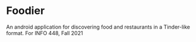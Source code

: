 # Foodier
An android application for discovering food and restaurants in a Tinder-like format. For INFO 448, Fall 2021
